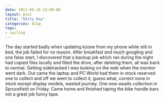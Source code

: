 ```yaml
---
date: 2011-05-18 22:00:08
layout: post
title: "Shity Day"
categories: blog 
tags:
- cycling
---
```


The day started badly when updating kzone from my phone while still in bed, the job failed for no reason. After breakfast and much googling and one false start, I discovered that a backup job which ran during the night had copied files locally and filled the drive, after deleting them, all was back to normal. Getting sidetracked I was looking on the web when the monitor went dark. Out came the laptop and PC World had them in stock reserved one to collect and off we went to collect it, guess what, correct none in stock except display models, wasted journey. One now awaits collection in Sprucefield on Friday. Came home and finished taping the bike handle bars not a great job funny tape.
